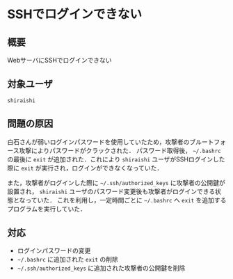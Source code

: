 # SSHでログインできない

## 概要
WebサーバにSSHでログインできない

## 対象ユーザ
`shiraishi`

## 問題の原因
白石さんが弱いログインパスワードを使用していたため，攻撃者のブルートフォース攻撃によりパスワードがクラックされた．
パスワード取得後， `~/.bashrc` の最後に `exit` が追加された．これにより `shiraishi` ユーザがSSHログインした際に `exit` が実行され，ログインができなくなっていた．

また，攻撃者がログインした際に `~/.ssh/authorized_keys` に攻撃者の公開鍵が設置され， `shiraishi` ユーザのパスワード変更後も攻撃者がログインできる状態となっていた．
これを利用し，一定時間ごとに `~/.bashrc` へ `exit` を追加するプログラムを実行していた．

## 対応
* ログインパスワードの変更
* `~/.bashrc` に追加された `exit` の削除
* `~/.ssh/authorized_keys` に追加された攻撃者の公開鍵を削除
